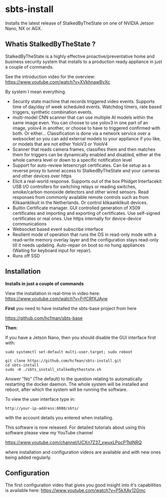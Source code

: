 # sbts-install

Installs the latest release of StalkedByTheState on one of NVIDIA Jetson Nano, NX or AGX.

## Whatis StalkedByTheState ? ##

StalkedByTheState is a highly effective proactive/preventative home and business security system that installs to a
production ready appliance in just a couple of commands.

See the introduction video for the overview: https://www.youtube.com/watch?v=XVkhnawBvXc

By system I mean everything.

* Security state machine that records triggered video events. Supports time of day/day of week scheduled events. Watchdog timers,
rate based triggers, synthetic combination events.
* multi-model CNN scanner that can use multiple AI models within the same image even. You
can choose to use yolov3 in one part of an image, yolov4 in another, or choose to have to triggered confirmed with both.
Or either... Classification is done via a network service over a websocket so you can add external models to your appliance
if you like, or models that are not either YoloV3 or YoloV4
* Scanner that reads camera frames, classifies them and then matches them for triggers can be dynamically enabled and disabled, either
at the whole camera level or down to a specific notification level
* Support for auto-review letsencrypt certificates. Can be setup as a reverse proxy to tunnel access to StalkedByTheState
and your cameras and other devices over https
* Elicit a real-world response. Supports out of the box Phidget Interfacekit USB I/O controllers for switching relays or
reading switches, smoke/carbon monoxide detectors and other wired sensors. Read responses from commonly available remote controls
such as from Klikaanklikuit in the Netherlands. Or control klikaanklikuit devices.
* Builtin Certificate manager. GUI controlled generation of X509 certificates and importing and exporting of certificates. Use
self-signed certificates or real ones. Use https internally for device-device communications
* Websocket based event subscribe interface
* Resilient mode of operation that runs the OS in read-only mode with a read-write memory overlay layer and the configuration
stays read-only till it needs updating. Auto-repair on boot so no hung appliances (Waiting for keyboard input for repair).
* Runs off SSD
 
## Installation ##

**Installs in just a couple of commands**

View the installation in real-time in video here: https://www.youtube.com/watch?v=FrfCRfXJAvw

**First** you need to have installed the sbts-base project from here

https://github.com/hcfman/sbts-base

**Then**:

If you have a Jetson Nano, then you should disable the GUI interface first with:

```
sudo systemctl set-default multi-user.target; sudo reboot
```

```
git clone https://github.com/hcfman/sbts-install.git
cd sbts-install
sudo -H ./sbts_install_stalkedbythestate.sh
```

Answer "No" (The default) to the question relating to automatically restarting the docker daemon. The whole system will be installed and reboot, after which the system will be running the software.

To view the user interface type in:

```
http://your-ip-address:8080/sbts/
```

with the account details you entered when installing.

This software is now released. For detailed tutorials about using this software please view my YouTube channel

https://www.youtube.com/channel/UCXn7Z37_xwuxLPpcPTtdNRQ

where installation and configuration videos are available and with new ones being added regularly.

## Configuration ##

The first configuration video that gives you good insight into it's capabilities is available here: https://www.youtube.com/watch?v=P5kXAv12Gmc

 

